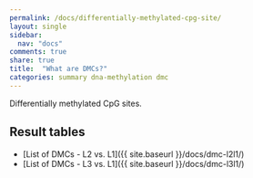 ```yaml
---
permalink: /docs/differentially-methylated-cpg-site/
layout: single
sidebar:
  nav: "docs"
comments: true
share: true
title:  "What are DMCs?"
categories: summary dna-methylation dmc
---
```

Differentially methylated CpG sites.

## Result tables
- [List of DMCs - L2 vs. L1]({{ site.baseurl }}/docs/dmc-l2l1/)
- [List of DMCs - L3 vs. L1]({{ site.baseurl }}/docs/dmc-l3l1/)
